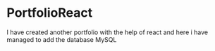 # PortfolioReact
I have created another portfolio with the help of react and here i have managed to add the database MySQL 
